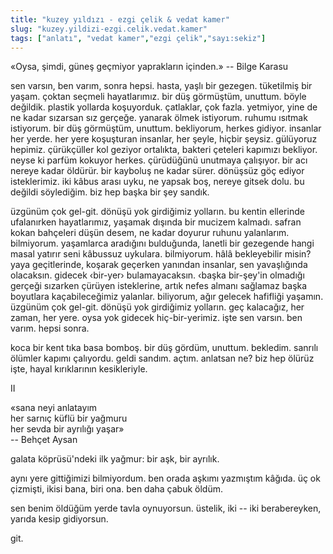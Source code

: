 ```yaml
---
title: "kuzey yıldızı - ezgi çelik & vedat kamer"
slug: "kuzey.yildizi-ezgi.celik.vedat.kamer"
tags: ["anlatı", "vedat kamer","ezgi çelik","sayı:sekiz"]
---
```


«Oysa, şimdi, güneş geçmiyor yaprakların içinden.» -- Bilge Karasu

sen varsın, ben varım, sonra hepsi. hasta, yaşlı bir gezegen. tüketilmiş
bir yaşam. çoktan seçmeli hayatlarımız. bir düş görmüştüm, unuttum.
böyle değildik. plastik yollarda koşuyorduk. çatlaklar, çok fazla.
yetmiyor, yine de ne kadar sızarsan sız gerçeğe. yanarak ölmek
istiyorum. ruhumu ısıtmak istiyorum. bir düş görmüştüm, unuttum.
bekliyorum, herkes gidiyor. insanlar her yerde. her yere koşuşturan
insanlar, her şeyle, hiçbir şeysiz. gülüyoruz hepimiz. çürükçüller kol
geziyor ortalıkta, bakteri çeteleri kapımızı bekliyor. neyse ki parfüm
kokuyor herkes. çürüdüğünü unutmaya çalışıyor. bir acı nereye kadar
öldürür. bir kayboluş ne kadar sürer. dönüşsüz göç ediyor isteklerimiz.
iki kâbus arası uyku, ne yapsak boş, nereye gitsek dolu. bu değildi
söylediğim. biz hep başka bir şey sandık.

üzgünüm çok gel-git. dönüşü yok girdiğimiz yolların. bu kentin ellerinde
ufalanırken hayatlarımız, yaşamak dışında bir mucizem kalmadı. safran
kokan bahçeleri düşün desem, ne kadar doyurur ruhunu yalanlarım.
bilmiyorum. yaşamlarca aradığını bulduğunda, lanetli bir gezegende hangi
masal yatırır seni kâbussuz uykulara. bilmiyorum. hâlâ bekleyebilir
misin? yaya geçitlerinde, koşarak geçerken yanından insanlar, sen
yavaşlığında olacaksın. gidecek ‹bir-yer› bulamayacaksın. ‹başka
bir-şey'in olmadığı gerçeği sızarken çürüyen isteklerine, artık nefes
almanı sağlamaz başka boyutlara kaçabileceğimiz yalanlar. biliyorum,
ağır gelecek hafifliği yaşamın. üzgünüm çok gel-git. dönüşü yok
girdiğimiz yolların. geç kalacağız, her zaman, her yere. oysa yok
gidecek hiç-bir-yerimiz. işte sen varsın. ben varım. hepsi sonra.

koca bir kent tıka basa bomboş. bir düş gördüm, unuttum. bekledim.
sanrılı ölümler kapımı çalıyordu. geldi sandım. açtım. anlatsan ne? biz
hep ölürüz işte, hayal kırıklarının kesikleriyle.

II

«sana neyi anlatayım\
her sarnıç küflü bir yağmuru\
her sevda bir ayrılığı yaşar»\
-- Behçet Aysan

galata köprüsü'ndeki ilk yağmur: bir aşk, bir ayrılık.

aynı yere gittiğimizi bilmiyordum. ben orada aşkımı yazmıştım kâğıda. üç
ok çizmişti, ikisi bana, biri ona. ben daha çabuk öldüm.

sen benim öldüğüm yerde tavla oynuyorsun. üstelik, iki -- iki
berabereyken, yarıda kesip gidiyorsun.

git.
